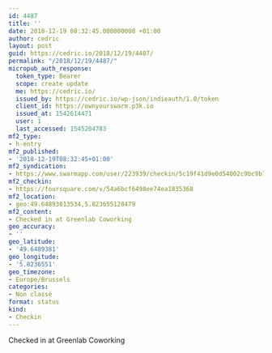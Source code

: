 ```yaml
---
id: 4487
title: ''
date: 2018-12-19 08:32:45.000000000 +01:00
author: cedric
layout: post
guid: https://cedric.io/2018/12/19/4487/
permalink: "/2018/12/19/4487/"
micropub_auth_response:
  token_type: Bearer
  scope: create update
  me: https://cedric.io/
  issued_by: https://cedric.io/wp-json/indieauth/1.0/token
  client_id: https://ownyourswarm.p3k.io
  issued_at: 1542614471
  user: 1
  last_accessed: 1545204783
mf2_type:
- h-entry
mf2_published:
- '2018-12-19T08:32:45+01:00'
mf2_syndication:
- https://www.swarmapp.com/user/223939/checkin/5c19f41d9e0d54002c9bc9b7
mf2_checkin:
- https://foursquare.com/v/54a6bcf6498ee74ea1835368
mf2_location:
- geo:49.64893813534,5.823655128479
mf2_content:
- Checked in at Greenlab Coworking
geo_accuracy:
- ''
geo_latitude:
- '49.6489381'
geo_longitude:
- '5.8236551'
geo_timezone:
- Europe/Brussels
categories:
- Non classé
format: status
kind:
- Checkin
---
```

Checked in at Greenlab Coworking